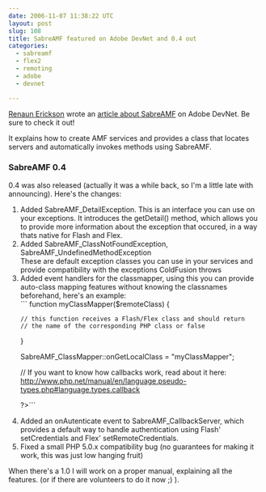 ```yaml
---
date: 2006-11-07 11:38:22 UTC
layout: post
slug: 108
title: SabreAMF featured on Adobe DevNet and 0.4 out
categories:
  - sabreamf
  - flex2
  - remoting
  - adobe
  - devnet

---
```

<p><a href="http://www.renaun.com/blog/">Renaun Erickson</a> wrote an <a href="http://www.adobe.com/devnet/flex/articles/remoteobject_sabreamf.html">article about SabreAMF</a> on Adobe DevNet. Be sure to check it out!</p>

<p>It explains how to create AMF services and provides a class that locates servers and automatically invokes methods using SabreAMF.</p>

<h3>SabreAMF 0.4</h3>

<p>0.4 was also released (actually it was a while back, so I'm a little late with announcing). Here's the changes:</p>

<ol>
  <li>
    Added SabreAMF_DetailException. This is an interface you can use on your exceptions. It introduces the getDetail() method, which allows you to provide more information about the exception that occured, in a way thats native for Flash and Flex.</li>
<li>
    Added SabreAMF_ClassNotFoundException, SabreAMF_UndefinedMethodException<br />
    These are default exception classes you can use in your services and provide compatibility with the exceptions ColdFusion throws</li>
  <li>Added event handlers for the classmapper, using this you can provide auto-class mapping features without knowing the classnames beforehand, here's an example:<br />
    ```
<?php

  function myClassMapper($remoteClass) {

    // this function receives a Flash/Flex class and should return 
    // the name of the corresponding PHP class or false

  }

  SabreAMF_ClassMapper::onGetLocalClass = "myClassMapper";

  // If you want to know how callbacks work, read about it here: http://www.php.net/manual/en/language.pseudo-types.php#language.types.callback

?>``` </li>
  
  <li>Added an onAutenticate event to SabreAMF_CallbackServer, which provides a default way to handle authentication using Flash' setCredentials and Flex' setRemoteCredentials.</li>
  
  <li>Fixed a small PHP 5.0.x compatibility bug (no guarantees for making it work, this was just low hanging fruit)</li>
</ol>

<p>When there's a 1.0 I will work on a proper manual, explaining all the features. (or if there are volunteers to do it now ;) ).</p>